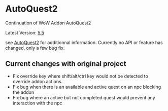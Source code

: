 AutoQuest2
==========

Continuation of WoW Addon AutoQuest2

Latest Version: [5.5](ChangeLog.txt)

see [AutoQuest2](http://wow.curseforge.com/addons/autoquest/) for additionnal information.
Currently no API or feature has changed, only a few bug fix.

## Current changes with original project
- Fix override key where shift/alt/ctrl key would not be detected to override addon actions.
- Fix bug when there is an available and active quest on an npc blocking the addon
- Fix bug where an active but not completed quest would prevent any interaction with the npc
